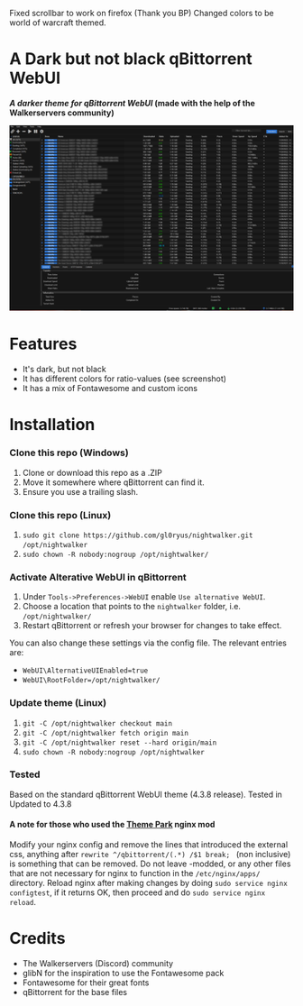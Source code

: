 Fixed scrollbar to work on firefox (Thank you BP)
Changed colors to be world of warcraft themed.

# A Dark but not black qBittorrent WebUI 
**_A darker theme for qBittorrent WebUI_ (made with the help of the Walkerservers community)**

![preview][preview]

# Features
- It's dark, but not black
- It has different colors for ratio-values (see screenshot)
- It has a mix of Fontawesome and custom icons

# Installation

### Clone this repo (Windows)
1. Clone or download this repo as a .ZIP
2. Move it somewhere where qBittorrent can find it.
3. Ensure you use a trailing slash.

### Clone this repo (Linux)
1. `sudo git clone https://github.com/gl0ryus/nightwalker.git /opt/nightwalker`
3. `sudo chown -R nobody:nogroup /opt/nightwalker/`

### Activate Alterative WebUI in qBittorrent
1. Under `Tools->Preferences->WebUI` enable `Use alternative WebUI`.
2. Choose a location that points to the `nightwalker` folder, i.e. `/opt/nightwalker/`
3. Restart qBittorrent or refresh your browser for changes to take effect.

You can also change these settings via the config file. The relevant entries are:

- `WebUI\AlternativeUIEnabled=true`
- `WebUI\RootFolder=/opt/nightwalker/`

### Update theme (Linux)
1. `git -C /opt/nightwalker checkout main`
2. `git -C /opt/nightwalker fetch origin main`
3. `git -C /opt/nightwalker reset --hard origin/main`
4. `sudo chown -R nobody:nogroup /opt/nightwalker`

### Tested
Based on the standard qBittorrent WebUI theme (4.3.8 release).
Tested in Updated to 4.3.8

#### A note for those who used the [Theme Park][theme.park] nginx mod
Modify your nginx config and remove the lines that introduced the external css, anything after `rewrite ^/qbittorrent/(.*) /$1 break; ` (non inclusive) is something that can be removed. Do not leave -modded, or any other files that are not necessary for nginx to function in the `/etc/nginx/apps/` directory. Reload nginx after making changes by doing `sudo service nginx configtest`, if it returns OK, then proceed and do `sudo service nginx reload`. 

# Credits
* The Walkerservers (Discord) community
* glibN for the inspiration to use the Fontawesome pack
* Fontawesome for their great fonts
* qBittorrent for the base files

[preview]: preview.png
[qbittorrentsource]: https://github.com/qbittorrent/qBittorrent/tree/master/src/webui/www1\
[theme.park]: https://github.com/gilbN/theme.park/wiki/qBittorrent
